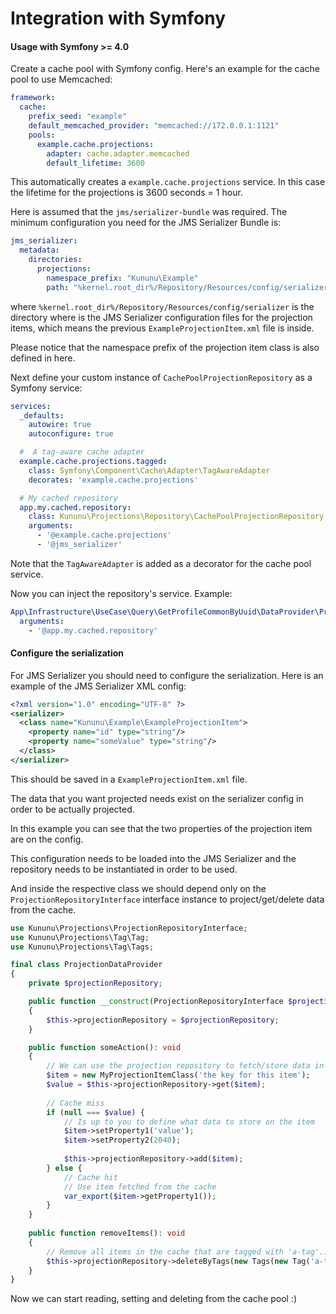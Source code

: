 # Integration with Symfony

#### Usage with Symfony >= 4.0

Create a cache pool with Symfony config. Here's an example for the cache pool to use Memcached:

```yaml
framework:
  cache:
    prefix_seed: "example"
    default_memcached_provider: "memcached://172.0.0.1:1121"
    pools:
      example.cache.projections:
        adapter: cache.adapter.memcached
        default_lifetime: 3600
```

This automatically creates a `example.cache.projections` service. In this case the lifetime for the projections is 3600 seconds = 1 hour.

Here is assumed that the `jms/serializer-bundle` was required. The minimum configuration you need for the JMS Serializer Bundle is:

```yaml
jms_serializer:
  metadata:
    directories:
      projections:
        namespace_prefix: "Kununu\Example"
        path: "%kernel.root_dir%/Repository/Resources/config/serializer"
```

where `%kernel.root_dir%/Repository/Resources/config/serializer` is the directory where is the JMS Serializer configuration files for the projection items, which means the previous `ExampleProjectionItem.xml` file is inside.

Please notice that the namespace prefix of the projection item class is also defined in here.

Next define your custom instance of `CachePoolProjectionRepository` as a Symfony service:

```yaml
services:
  _defaults:
    autowire: true
    autoconfigure: true

  #  A tag-aware cache adapter
  example.cache.projections.tagged:
    class: Symfony\Component\Cache\Adapter\TagAwareAdapter
    decorates: 'example.cache.projections'

  # My cached repository
  app.my.cached.repository:
    class: Kununu\Projections\Repository\CachePoolProjectionRepository
    arguments:
      - '@example.cache.projections'
      - '@jms_serializer'

```

Note that the `TagAwareAdapter` is added as a decorator for the cache pool service.

Now you can inject the repository's service. Example:

```yaml
App\Infrastructure\UseCase\Query\GetProfileCommonByUuid\DataProvider\ProjectionDataProvider:
  arguments:
    - '@app.my.cached.repository'
```

#### Configure the serialization

For JMS Serializer you should need to configure the serialization.  Here is an example of the JMS Serializer XML config:

```xml
<?xml version="1.0" encoding="UTF-8" ?>
<serializer>
  <class name="Kununu\Example\ExampleProjectionItem">
    <property name="id" type="string"/>
    <property name="someValue" type="string"/>
  </class>
</serializer>
```

This should be saved in a `ExampleProjectionItem.xml` file.

The data that you want projected needs exist on the serializer config in order to be actually projected.

In this example you can see that the two properties of the projection item are on the config.

This configuration needs to be loaded into the JMS Serializer and the repository needs to be instantiated in order to be used.


And inside the respective class we should depend only on the `ProjectionRepositoryInterface` interface instance to project/get/delete data from the cache.

```php
use Kununu\Projections\ProjectionRepositoryInterface;
use Kununu\Projections\Tag\Tag;
use Kununu\Projections\Tag\Tags;

final class ProjectionDataProvider
{
    private $projectionRepository;

    public function __construct(ProjectionRepositoryInterface $projectionRepository)
    {
        $this->projectionRepository = $projectionRepository;
    }

	public function someAction(): void
	{
		// We can use the projection repository to fetch/store data in the cache
		$item = new MyProjectionItemClass('the key for this item');
		$value = $this->projectionRepository->get($item);
		
		// Cache miss
		if (null === $value) {
		    // Is up to you to define what data to store on the item
            $item->setProperty1('value');
            $item->setProperty2(2040);
            
            $this->projectionRepository->add($item);
	    } else {
	        // Cache hit
	        // Use item fetched from the cache
	        var_export($item->getProperty1());
	    }
	}
	
	public function removeItems(): void
	{
	    // Remove all items in the cache that are tagged with 'a-tag'...
	    $this->projectionRepository->deleteByTags(new Tags(new Tag('a-tag')));
	}
}
```

Now we can start reading, setting and deleting from the cache pool :)
